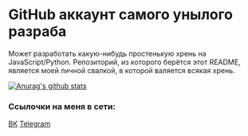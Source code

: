 # GitHub аккаунт самого унылого разраба
Может разработать какую-нибудь простенькую хрень на JavaScript/Python. Репозиторий, из которого берётся этот README, является моей личной свалкой, в которой валяется всякая хрень.

[![Anurag's github stats](https://github-readme-stats.vercel.app/api?username=dan63047&include_all_commits=True&custom_title=Моя%20стата&show_icons=true&theme=dark)](https://github.com/anuraghazra/github-readme-stats)

### Ссылочки на меня в сети:
[ВК](https://vk.com/dan63047)
[Telegram](https://t.me/dan63047)
